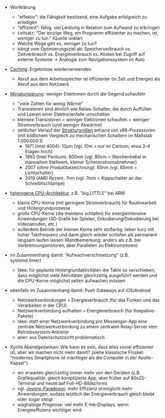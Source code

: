 - Wortklärung
    - "effektiv": die Fähigkeit besitzend, eine Aufgabe erfolgreich zu erledigen
    - "effizient": fähig, viel Leistung in Relation zum Aufwand zu erbringen
    - Leitsatz: "Der einzige Weg, ein Programm effizienter zu machen, ist, weniger zu tun." (Quelle unklar)
    - Welche Wege gibt es, weniger zu tun?
    - hängt vom Optimierungsziel ab: Speicherverbrauch vs. Zeitverbrauch vs. Energieverbrauch vs. Kosten bei Zugriff auf externe Systeme -> Analogie zum Navigationssystem im Auto

- [Caching](https://de.wikipedia.org/wiki/Cache ): Ergebnisse wiederverwenden
    - Abruf aus dem Arbeitsspeicher ist effizienter (in Zeit und Energie) als Abruf aus dem Netzwerk

- [Miniaturisierung](https://de.wikipedia.org/wiki/Miniaturisierung ): weniger Elektronen durch die Gegend schaufeln
    - "viele Zahlen für wenig Wärme"
    - Transistoren sind ähnlich wie Relais-Schalter, die durch Auffüllen und Leeren einer Elektronenfalle umschalten
    - kleinere Transistoren = weniger Elektronen schaufeln = weniger Stromverbrauch (und weniger Abwärme)
    - zeitlicher Verlauf der [Strukturgrößen](https://de.wikipedia.org/wiki/Strukturgr%C3%B6%C3%9Fe ) anhand von x86-Prozessoren (mit bildlichem Vergleich zu mechanischen Schaltern im Maßstab 1.000.000:1)
        - 1971 (Intel 4004): 10µm (vgl. 10m = nur im Cartoon, etwa 3-4 Etagen hoch)
        - 1993 (Intel Pentium): 800nm (vgl. 80cm = Weichenhebel in manuellem Stellwerk, kleiner Scherenstromabnehmer)
        - 2007 (ohne Produktbezeichnung): 65nm (vgl. 65mm = Lichtschalter)
        - 2019 (AMD Ryzen): 7nm (vgl. 7mm = Kippschalter an der Schreibtischlampe)

- [heterogene CPU-Architektur](https://en.wikipedia.org/wiki/Heterogeneous_computing ), z.B. "big.LITTLE" bei ARM
    - kleine CPU-Kerne (mit geringem Stromverbrauch) für Routinearbeit und Hintergrundprozesse
    - große CPU-Kerne (die meistens schlafen) für energieintensive Anwendungen (3D-Grafik bei Spielen, Enkodierung/Dekodierung bei Videoanrufen, etc.)
    - außerdem Betrieb der kleinen Kerne sehr stoßartig: lieber kurz mit hoher Taktfrequenz und dann gleich wieder schlafen als permanent langsam laufen lassen (Randbemerkung: anders als z.B. bei Verbrennungsmotoren, aber Parallelen zu Elektromotoren)

- im Zusammenhang damit: "Aufwachverschmelzung" (z.B. systemd.timer)
    - Idee: für geplante Hintergrundaktivitäten die Takte so verschieben, dass möglichst viele Aktivitäten gleichzeitig ausgeführt werden und die CPU-Kerne möglichst selten aufwachen müssen

- ebenfalls im Zusammenhang damit: Push Gateways auf iOS/Android
    - Netzwerkverbindungen = Energieverbrauch (für das Funken und das Verarbeiten in der CPU)
    - Netzwerkverbindung aufhalten = Energieverbrauch (für Keepalive-Pakete)
    - Idee: statt einer Netzwerkverbindung pro Messenger-App eine zentrale Netzwerkverbindung zu einem zentralen Relay-Server vom Betriebssystem-Anbieter
    - aber: aus Datenschutzsicht problematisch

- Xyrills Abendgedanken: Wie kann es sein, dass alles soviel effizienter ist, aber wir machen nicht mehr damit? (siehe klassische Floskel: "modernes Smartphone ist mächtiger als die Computer in der Apollo-Kapsel")
    - wir erwarten gleichzeitig immer mehr von den Geräten (z.B. Grafikqualität: gleich komplizierte App, aber früher auf 80x25-Terminal und heute auf Full-HD-Bildschirm)
    - vgl. [Jevons-Paradoxon](https://de.wikipedia.org/wiki/Jevons-Paradoxon ): mehr Effizienz ermöglicht mehr Anwendungen, sodass letztlich der Energieverbrauch gleich bleibt oder sogar steigt
    - waghalsige Prognose: viel mehr E-Ink-Displays, wenn Energieeffizienz wichtiger wird
